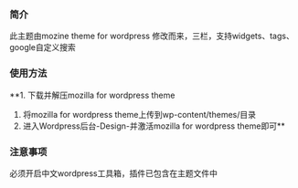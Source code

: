 ### 简介 ###
此主题由mozine theme for wordpress 修改而来，三栏，支持widgets、tags、google自定义搜索

### 使用方法 ###
**1. 下载并解压mozilla for wordpress theme
  1. 将mozilla for wordpress theme上传到wp-content/themes/目录
  1. 进入Wordpress后台-Design-并激活mozilla for wordpress theme即可**

### 注意事项 ###
必须开启中文wordpress工具箱，插件已包含在主题文件中